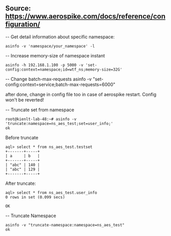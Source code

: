 ## Source: https://www.aerospike.com/docs/reference/configuration/

-- Get detail information about specific namespace:
```
asinfo -v 'namespace/your_namespace' -l
```

-- Increase memory-size of namespace instant

```
asinfo -h 192.168.1.100 -p 5000 -v 'set-config:context=namespace;id=wtf_ns;memory-size=32G'
```
-- Change batch-max-requests
asinfo -v "set-config:context=service;batch-max-requests=6000"


after done, change in config file too in case of aerospike restart. Config won't be reverted!

-- Truncate set from namespace

```
root@kienlt-lab-48:~# asinfo -v 'truncate:namespace=ns_aes_test;set=user_info;'
ok
```

Before truncate

```
aql> select * from ns_aes_test.testset
+-------+-----+
| a     | b   |
+-------+-----+
| "abc" | 140 |
| "abc" | 129 |
+-------+-----+
```

After truncate:
```
aql> select * from ns_aes_test.user_info
0 rows in set (0.099 secs)

OK
```

-- Truncate Namespace
```
asinfo -v "truncate-namespace:namespace=ns_aes_test"
ok
```


